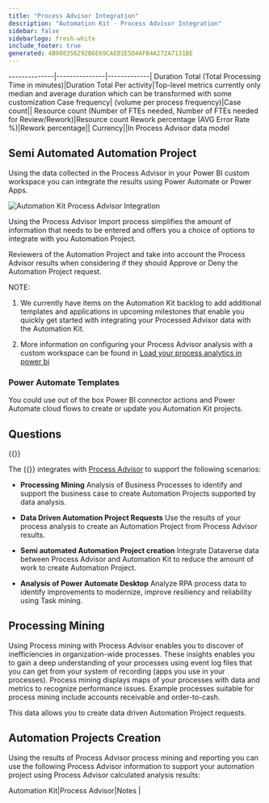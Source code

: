 ```yaml
---
title: "Process Advisor Integration"
description: "Automation Kit - Process Advisor Integration"
sidebar: false
sidebarlogo: fresh-white
include_footer: true
generated: 4B988356292B6E69CAEB1E5D4AFB4A272A7131BE
---
```

--------------|---------------|-------------|
Duration Total (Total Processing Time in minutes)|Duration Total Per activity|Top-level metrics currently only median and average duration which can be transformed with some customization
Case frequency| (volume per process frequency)|Case count||
Resource count (Number of FTEs needed, Number of FTEs needed for Review/Rework)|Resource count
Rework percentage (AVG Error Rate %)|Rework percentage||
Currency||In Process Advisor data model

## Semi Automated Automation Project

Using the data collected in the Process Advisor in your Power BI custom workspace you can integrate the results using Power Automate or Power Apps.

![Automation Kit Process Advisor Integration](/images/illustrations/process-advisor-integration.svg)

Using the Process Advisor Import process simplifies the amount of information that needs to be entered and offers you a choice of options to integrate with you Automation Project.

Reviewers of the Automation Project and take into account the Process Advisor results when considering if they should Approve or Deny the Automation Project request.

NOTE:

1. We currently have items on the Automation Kit backlog to add additional templates and applications in upcoming milestones that enable you quickly get started with integrating your Processed Advisor data with the Automation Kit.

2. More information on configuring your Process Advisor analysis with a custom workspace can be found in [Load your process analytics in power bi](https://learn.microsoft.com/en-us/power-automate/process-mining-pbi-workspace#load-your-process-analytics-in-power-bi)

### Power Automate Templates

You could use out of the box Power BI connector actions and Power Automate cloud flows to create or update you Automation Kit projects.

## Questions

{{<questions name="/content/en-us/backlog/process-advisor-integration.json" completed="Thank you for completing Process Advisor questions" showNavigationButtons=false >}}

The {{<product-name>}} integrates with [Process Advisor](https://learn.microsoft.com/en-us/power-automate/process-advisor-overview) to support the following scenarios:

- **Processing Mining** Analysis of Business Processes to identify and support the business case to create Automation Projects supported by data analysis.

- **Data Driven Automation Project Requests** Use the results of your process analysis to create an Automation Project from Process Advisor results.

- **Semi automated Automation Project creation** Integrate Dataverse data between Process Advisor and Automation Kit to reduce the amount of work to create Automation Project.

- **Analysis of Power Automate Desktop** Analyze RPA process data to identify improvements to modernize, improve resiliency and reliability using Task mining.

## Processing Mining

Using Process mining with Process Advisor enables you to discover of inefficiencies in organization-wide processes. These insights enables you to gain a deep understanding of your processes using event log files that you can get from your system of recording (apps you use in your processes). Process mining displays maps of your processes with data and metrics to recognize performance issues. Example processes suitable for process mining include accounts receivable and order-to-cash.

This data allows you to create data driven Automation Project requests.

## Automation Projects Creation

Using the results of Process Advisor process mining and reporting you can use the following Process Advisor information to support your automation project using Process Advisor calculated analysis results:

Automation Kit|Process Advisor|Notes        |
